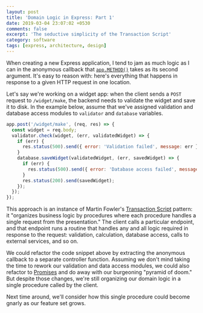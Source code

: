 ```yaml
---
layout: post
title: 'Domain Logic in Express: Part 1'
date: 2019-03-04 23:07:02 +0530
comments: false
excerpt: 'The seductive simplicity of the Transaction Script'
category: software
tags: [express, architecture, design]
---
```


When creating a new Express application, I tend to jam as much logic as I can
in the anonymous callback that [`app.METHOD()`](https://expressjs.com/en/4x/api.html#app.METHOD)
takes as its second argument. It's easy to reason with: here's
everything that happens in response to a given HTTP request in one location.

Let's say we're working on a widget app: when the client sends
a `POST` request to `/widget/make`, the backend needs to validate the widget and
save it to disk. In the example below, assume that we've assigned validation and
database access modules to `validator` and `database` variables.

```javascript
app.post('/widget/make', (req, res) => {
  const widget = req.body;
  validator.check(widget, (err, validatedWidget) => {
    if (err) {
      res.status(500).send({ error: 'Validation failed', message: err });
    }
    database.saveWidget(validatedWidget, (err, savedWidget) => {
      if (err) {
        res.status(500).send({ error: 'Database access failed', message: err });
      }
      res.status(200).send(savedWidget);
    });
  });
});
```

This approach is an instance of Martin Fowler's
[Transaction Script](https://martinfowler.com/eaaCatalog/transactionScript.html)
pattern: it "organizes business logic by procedures where each procedure handles
a single request from the presentation." The client calls a particular endpoint,
and that endpoint runs a routine that handles any and all logic
required in response to the request: validation, calculation, database access,
calls to external services, and so on.

We could refactor the code snippet above by extracting the anonymous callback
to a separate controller function. Assuming we don't mind taking the time to
rework our validation and data access modules, we could also refactor to
[Promises](https://developer.mozilla.org/en-US/docs/Web/JavaScript/Reference/Global_Objects/Promise)
and do away with our burgeoning "pyramid of doom." But despite those
changes, we're still organizing our domain logic in a single procedure
called by the client.

Next time around, we'll consider how this single procedure could become
gnarly as our feature set grows.
